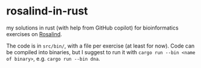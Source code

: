 # rosalind-in-rust

my solutions in rust (with help from GitHub copilot) for bioinformatics exercises on [Rosalind](https://rosalind.info/problems/tree-view/).

The code is in `src/bin/`, with a file per exercise (at least for now). Code can be compiled into binaries, but I suggest to run it with `cargo run --bin <name of binary>`, e.g. `cargo run --bin dna`.
